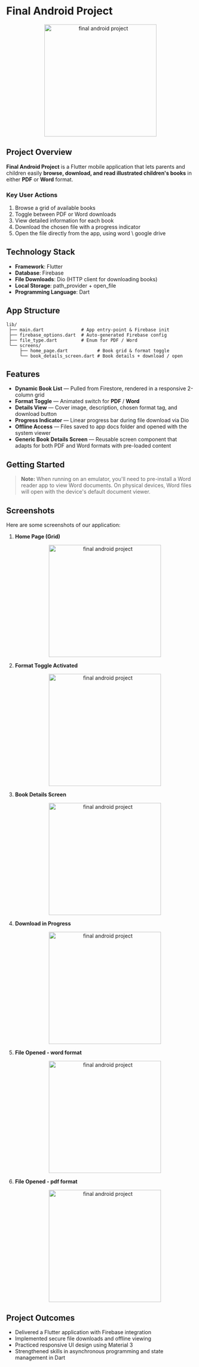 # Final Android Project

<p align="center">
  <img src="https://github.com/user-attachments/assets/dc566ab0-fefd-4fbd-8ebb-76ea333f5d09" alt="final android project" width="300"/>
</p>

## Project Overview

**Final Android Project** is a Flutter mobile application that lets parents and children easily **browse, download, and read illustrated children's books** in either **PDF** or **Word** format.

### Key User Actions

1. Browse a grid of available books
2. Toggle between PDF or Word downloads
3. View detailed information for each book
4. Download the chosen file with a progress indicator
5. Open the file directly from the app, using word \ google drive

## Technology Stack

- **Framework**: Flutter
- **Database**: Firebase
- **File Downloads**: Dio (HTTP client for downloading books)
- **Local Storage**: path_provider + open_file
- **Programming Language**: Dart

## App Structure

```
lib/
 ├── main.dart              # App entry-point & Firebase init
 ├── firebase_options.dart  # Auto-generated Firebase config
 ├── file_type.dart         # Enum for PDF / Word
 └── screens/
     ├── home_page.dart           # Book grid & format toggle
     └── book_details_screen.dart # Book details + download / open
```

## Features

- **Dynamic Book List** — Pulled from Firestore, rendered in a responsive 2-column grid
- **Format Toggle** — Animated switch for **PDF** / **Word**
- **Details View** — Cover image, description, chosen format tag, and download button
- **Progress Indicator** — Linear progress bar during file download via Dio
- **Offline Access** — Files saved to app docs folder and opened with the system viewer
- **Generic Book Details Screen** — Reusable screen component that adapts for both PDF and Word formats with pre-loaded content
## Getting Started


> **Note:** When running on an emulator, you'll need to pre-install a Word reader app to view Word documents. On physical devices, Word files will open with the device's default document viewer.

## Screenshots

Here are some screenshots of our application:


1. **Home Page (Grid)**
   <p align="center">
     <img src="https://github.com/user-attachments/assets/dc566ab0-fefd-4fbd-8ebb-76ea333f5d09" alt="final android project" width="300"/>
   </p>
2. **Format Toggle Activated**
   <p align="center">
    <img src="https://github.com/user-attachments/assets/00702a7c-88b3-4362-ad9c-4d98e77e48e5" alt="final android project" width="300"/>
   </p>
3. **Book Details Screen**
   <p align="center">
     <img src="https://github.com/user-attachments/assets/55efe4f7-78bc-4d58-b8f9-00a05b1ad88d" alt="final android project" width="300"/>
   </p>
4. **Download in Progress**
   <p align="center">
     <img src="https://github.com/user-attachments/assets/9d7be82a-ffa6-4acb-8964-763bb52a8f96" alt="final android project" width="300"/>
   </p>
5. **File Opened - word format**
   <p align="center">
     <img src="https://github.com/user-attachments/assets/7919d046-c7a5-40a2-81d6-2270dfabc6d6" alt="final android project" width="300"/>
   </p>
6. **File Opened - pdf format**
   <p align="center">
     <img src="https://github.com/user-attachments/assets/1d659f6c-c47f-4cf8-9ab3-243e70048144" alt="final android project" width="300"/>
   </p>
   
## Project Outcomes

- Delivered a Flutter application with Firebase integration
- Implemented secure file downloads and offline viewing
- Practiced responsive UI design using Material 3
- Strengthened skills in asynchronous programming and state management in Dart
